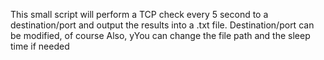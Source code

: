 This small script will perform a TCP check every 5 second to a destination/port and output the results into a .txt file.
Destination/port can be modified, of course
Also, yYou can change the file path and the sleep time if needed
